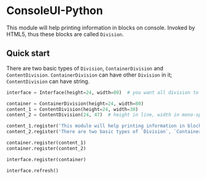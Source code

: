 # ConsoleUI-Python

This module will help printing information in blocks on console. Invoked by HTML5, thus these blocks are called `Division`.

## Quick start

There are two basic types of `Division`, `ContainerDivision` and `ContentDivision`. `ContainerDivision` can have other `Division` in it; `ContentDivision` can have string.

```python
interface = Interface(height=24, width=80)  # you want all division to show in this Division

container = ContainerDivision(height=24, width=80)
content_1 = ContentDivision(height=24, width=30)
content_2 = ContentDivision(24, 47)  # height in line, width in mono-spaced half-character

content_1.register('This module will help printing information in blocks on console. Invoked by HTML5, thus these blocks are called `Division`.')
content_2.register('There are two basic types of `Division`, `ContainerDivision` and `ContentDivision`. `ContainerDivision` can have other `Division` in it; `ContentDivision` can have string.')

container.register(content_1)
container.register(content_2)

interface.register(container)

interface.refresh()
```

